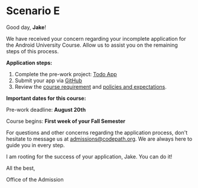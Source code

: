 # Scenario E

Good day, **Jake**!

We have received your concern regarding your incomplete application for the Android University Course. Allow us to assist you on the remaining steps of this process.

**Application steps:**

1. Complete the pre-work project: [Todo App](https://courses.codepath.org/snippets/android_university/prework)
2. Submit your app via [GitHub](https://courses.codepath.org/snippets/android_university/prework#heading-3-submitting-your-app)
3. Review the [course requirement](https://courses.codepath.com/sessions#Android-course-policies) and [policies and expectations](https://courses.codepath.com/sessions#policies).

**Important dates for this course:**

Pre-work deadline: **August 20th**

Course begins: **First week of your Fall Semester**


For questions and other concerns regarding the application process, don't hesitate to message us at admissions@codepath.org. We are always here to guide you in every step.

I am rooting for the success of your application, Jake. You can do it!

All the best,

Office of the Admission




